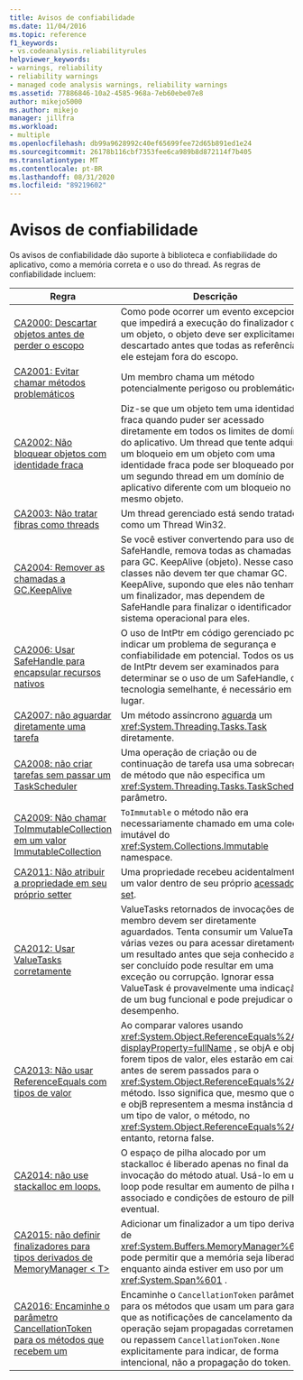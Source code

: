 ```yaml
---
title: Avisos de confiabilidade
ms.date: 11/04/2016
ms.topic: reference
f1_keywords:
- vs.codeanalysis.reliabilityrules
helpviewer_keywords:
- warnings, reliability
- reliability warnings
- managed code analysis warnings, reliability warnings
ms.assetid: 77886846-10a2-4585-968a-7eb60ebe07e8
author: mikejo5000
ms.author: mikejo
manager: jillfra
ms.workload:
- multiple
ms.openlocfilehash: db99a9628992c40ef65699fee72d65b891ed1e24
ms.sourcegitcommit: 26178b116cbf7353fee6ca989b8d872114f7b405
ms.translationtype: MT
ms.contentlocale: pt-BR
ms.lasthandoff: 08/31/2020
ms.locfileid: "89219602"
---
```

# <a name="reliability-warnings"></a>Avisos de confiabilidade

Os avisos de confiabilidade dão suporte à biblioteca e confiabilidade do aplicativo, como a memória correta e o uso do thread. As regras de confiabilidade incluem:

|Regra|Descrição|
|----------|-----------------|
|[CA2000: Descartar objetos antes de perder o escopo](../code-quality/ca2000.md)|Como pode ocorrer um evento excepcional que impedirá a execução do finalizador de um objeto, o objeto deve ser explicitamente descartado antes que todas as referências a ele estejam fora do escopo.|
|[CA2001: Evitar chamar métodos problemáticos](../code-quality/ca2001.md)|Um membro chama um método potencialmente perigoso ou problemático.|
|[CA2002: Não bloquear objetos com identidade fraca](../code-quality/ca2002.md)|Diz-se que um objeto tem uma identidade fraca quando puder ser acessado diretamente em todos os limites de domínio do aplicativo. Um thread que tente adquirir um bloqueio em um objeto com uma identidade fraca pode ser bloqueado por um segundo thread em um domínio de aplicativo diferente com um bloqueio no mesmo objeto.|
|[CA2003: Não tratar fibras como threads](../code-quality/ca2003.md)|Um thread gerenciado está sendo tratado como um Thread Win32.|
|[CA2004: Remover as chamadas a GC.KeepAlive](../code-quality/ca2004.md)|Se você estiver convertendo para uso de SafeHandle, remova todas as chamadas para GC. KeepAlive (objeto). Nesse caso, as classes não devem ter que chamar GC. KeepAlive, supondo que eles não tenham um finalizador, mas dependem de SafeHandle para finalizar o identificador do sistema operacional para eles.|
|[CA2006: Usar SafeHandle para encapsular recursos nativos](../code-quality/ca2006.md)|O uso de IntPtr em código gerenciado pode indicar um problema de segurança e confiabilidade em potencial. Todos os usos de IntPtr devem ser examinados para determinar se o uso de um SafeHandle, ou tecnologia semelhante, é necessário em seu lugar.|
|[CA2007: não aguardar diretamente uma tarefa](../code-quality/ca2007.md)|Um método assíncrono [aguarda](/dotnet/csharp/language-reference/keywords/await) um <xref:System.Threading.Tasks.Task> diretamente.|
|[CA2008: não criar tarefas sem passar um TaskScheduler](../code-quality/ca2008.md)|Uma operação de criação ou de continuação de tarefa usa uma sobrecarga de método que não especifica um <xref:System.Threading.Tasks.TaskScheduler> parâmetro.|
|[CA2009: Não chamar ToImmutableCollection em um valor ImmutableCollection](../code-quality/ca2009.md)|`ToImmutable` o método não era necessariamente chamado em uma coleção imutável do <xref:System.Collections.Immutable> namespace.|
|[CA2011: Não atribuir a propriedade em seu próprio setter](../code-quality/ca2011.md) | Uma propriedade recebeu acidentalmente um valor dentro de seu próprio [acessador set](/dotnet/csharp/programming-guide/classes-and-structs/using-properties#the-set-accessor). |
|[CA2012: Usar ValueTasks corretamente](../code-quality/ca2012.md) | ValueTasks retornados de invocações de membro devem ser diretamente aguardados.  Tenta consumir um ValueTask várias vezes ou para acessar diretamente um resultado antes que seja conhecido a ser concluído pode resultar em uma exceção ou corrupção.  Ignorar essa ValueTask é provavelmente uma indicação de um bug funcional e pode prejudicar o desempenho. |
|[CA2013: Não usar ReferenceEquals com tipos de valor](../code-quality/ca2013.md) | Ao comparar valores usando <xref:System.Object.ReferenceEquals%2A?displayProperty=fullName> , se objA e objB forem tipos de valor, eles estarão em caixa antes de serem passados para o <xref:System.Object.ReferenceEquals%2A> método. Isso significa que, mesmo que objA e objB representem a mesma instância de um tipo de valor, o método, no <xref:System.Object.ReferenceEquals%2A> entanto, retorna false. |
|[CA2014: não use stackalloc em loops.](../code-quality/ca2014.md) | O espaço de pilha alocado por um stackalloc é liberado apenas no final da invocação do método atual.  Usá-lo em um loop pode resultar em aumento de pilha não associado e condições de estouro de pilha eventual. |
|[CA2015: não definir finalizadores para tipos derivados de MemoryManager &lt; T&gt;](../code-quality/ca2015.md) | Adicionar um finalizador a um tipo derivado de <xref:System.Buffers.MemoryManager%601> pode permitir que a memória seja liberada enquanto ainda estiver em uso por um <xref:System.Span%601> . |
|[CA2016: Encaminhe o parâmetro CancellationToken para os métodos que recebem um](ca2016.md) | Encaminhe o `CancellationToken` parâmetro para os métodos que usam um para garantir que as notificações de cancelamento da operação sejam propagadas corretamente ou repassem `CancellationToken.None` explicitamente para indicar, de forma intencional, não a propagação do token. |
